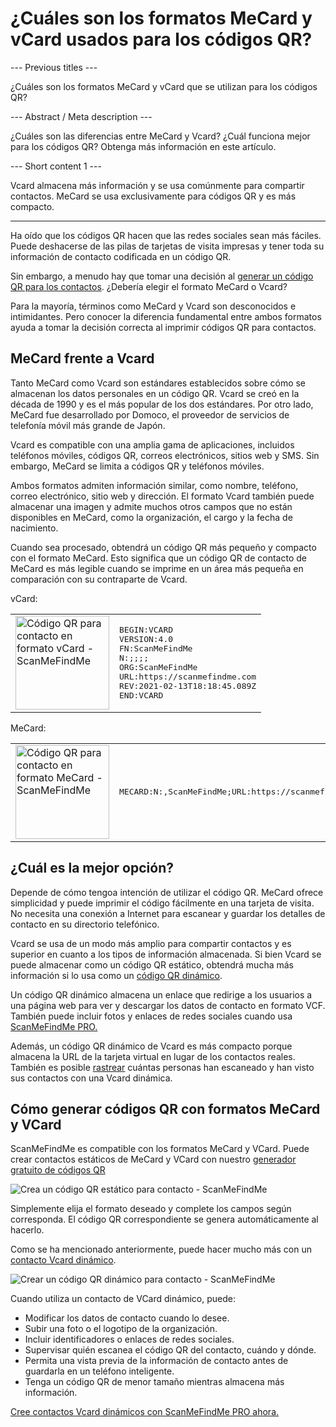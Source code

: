 <h1>¿Cuáles son los formatos MeCard y vCard usados para los códigos QR?</h1>

--- Previous titles ---

¿Cuáles son los formatos MeCard y vCard que se utilizan para los códigos QR?

--- Abstract / Meta description ---

¿Cuáles son las diferencias entre MeCard y Vcard? ¿Cuál funciona mejor para los códigos QR? Obtenga más información en este artículo.

--- Short content 1 ---

Vcard almacena más información y se usa comúnmente para compartir contactos. MeCard se usa exclusivamente para códigos QR y es más compacto.

----------

<p>Ha oído que los códigos QR hacen que las redes sociales sean más fáciles. Puede deshacerse de las pilas de tarjetas de visita impresas y tener toda su información de contacto codificada en un código QR. </p>

<p>Sin embargo, a menudo hay que tomar una decisión al <a href="#static:contact">generar un código QR para los contactos</a>. ¿Debería elegir el formato MeCard o Vcard? </p>

<p>Para la mayoría, términos como MeCard y Vcard son desconocidos e intimidantes. Pero conocer la diferencia fundamental entre ambos formatos ayuda a tomar la decisión correcta al imprimir códigos QR para contactos.</p>

<h2>MeCard frente a Vcard</h2>

<p>Tanto MeCard como Vcard son estándares establecidos sobre cómo se almacenan los datos personales en un código QR. Vcard se creó en la década de 1990 y es el más popular de los dos estándares. Por otro lado, MeCard fue desarrollado por Domoco, el proveedor de servicios de telefonía móvil más grande de Japón.</p>

<p>Vcard es compatible con una amplia gama de aplicaciones, incluidos teléfonos móviles, códigos QR, correos electrónicos, sitios web y SMS. Sin embargo, MeCard se limita a códigos QR y teléfonos móviles. </p>

<p>Ambos formatos admiten información similar, como nombre, teléfono, correo electrónico, sitio web y dirección. El formato Vcard también puede almacenar una imagen y admite muchos otros campos que no están disponibles en MeCard, como la organización, el cargo y la fecha de nacimiento.</p>

<p>Cuando sea procesado, obtendrá un código QR más pequeño y compacto con el formato MeCard. Esto significa que un código QR de contacto de MeCard es más legible cuando se imprime en un área más pequeña en comparación con su contraparte de Vcard.</p>

<p>vCard:</p>

<table>
    <tr><td><img src="https://media.scanmefindme.com/blog/about_contactformats/files/img 1 - qr vcard.png" width="150" height="150"
        alt="Código QR para contacto en formato vCard - ScanMeFindMe">
    </td>
        <td class="notranslate">
<pre>BEGIN:VCARD
VERSION:4.0
FN:ScanMeFindMe
N:;;;;
ORG:ScanMeFindMe
URL:https://scanmefindme.com
REV:2021-02-13T18:18:45.089Z
END:VCARD</pre>
        </td>
    </tr></table>

<p></p>

<p>MeCard:</p>

<table>
    <tr><td><img src="https://media.scanmefindme.com/blog/about_contactformats/files/img 2 - mecard.png" width="150" height="150"
            alt="Código QR para contacto en formato MeCard - ScanMeFindMe"></td>
        <td class="notranslate">
            <pre>MECARD:N:,ScanMeFindMe;URL:https://scanmefindme.com;;</pre>
        </td>
    </tr>
</table>

<h2>¿Cuál es la mejor opción?</h2>

<p>Depende de cómo tengoa intención de utilizar el código QR. MeCard ofrece simplicidad y puede imprimir el código fácilmente en una tarjeta de visita. No necesita una conexión a Internet para escanear y guardar los detalles de contacto en su directorio telefónico.</p>

<p>Vcard se usa de un modo más amplio para compartir contactos y es superior en cuanto a los tipos de información almacenada. Si bien Vcard se puede almacenar como un código QR estático, obtendrá mucha más información si lo usa como un <a href="#article:about_dynamic_contact" title="Código QR dinámico para tarjeta de contacto">código QR dinámico</a>.</p>

<p>Un código QR dinámico almacena un enlace que redirige a los usuarios a una página web para ver y descargar los datos de contacto en formato VCF. También puede incluir fotos y enlaces de redes sociales cuando usa <a href="#pro">ScanMeFindMe PRO.</a></p>

<p>Además, un código QR dinámico de Vcard es más compacto porque almacena la URL de la tarjeta virtual en lugar de los contactos reales. También es posible <a href="#article:about_statistics" title="Rastrear escaneos de códigos QR">rastrear</a> cuántas personas han escaneado y han visto sus contactos con una Vcard dinámica.</p>

<h2>Cómo generar códigos QR con formatos MeCard y VCard</h2>

<p>ScanMeFindMe es compatible con los formatos MeCard y VCard. Puede crear contactos estáticos de MeCard y VCard con nuestro <a href="#static:contact">generador gratuito de códigos QR</a> </p>

<p class="imageholder">
    <img src="https://media.scanmefindme.com/blog/about_contactformats/files/img 3 - create a qr code for contact.png"
        alt="Crea un código QR estático para contacto - ScanMeFindMe">
</p>

<p>Simplemente elija el formato deseado y complete los campos según corresponda. El código QR correspondiente se genera automáticamente al hacerlo.</p>

<p>Como se ha mencionado anteriormente, puede hacer mucho más con un <a href="#article:about_dynamic_contact">contacto Vcard dinámico</a>.</p>

<p class="imageholder">
    <img src="https://media.scanmefindme.com/blog/about_contactformats/files/img 4 - contact card.png"
        alt="Crear un código QR dinámico para contacto - ScanMeFindMe">
</p>

<p>Cuando utiliza un contacto de VCard dinámico, puede:</p>

<ul>
    <li>Modificar los datos de contacto cuando lo desee.</li>
    <li>Subir una foto o el logotipo de la organización.</li>
    <li>Incluir identificadores o enlaces de redes sociales.</li>
    <li>Supervisar quién escanea el código QR del contacto, cuándo y dónde.</li>
    <li>Permita una vista previa de la información de contacto antes de guardarla en un teléfono inteligente.</li>
    <li>Tenga un código QR de menor tamaño mientras almacena más información.</li>
</ul>

<p><a href="#pro">Cree contactos Vcard dinámicos con ScanMeFindMe PRO ahora.</a></p>
